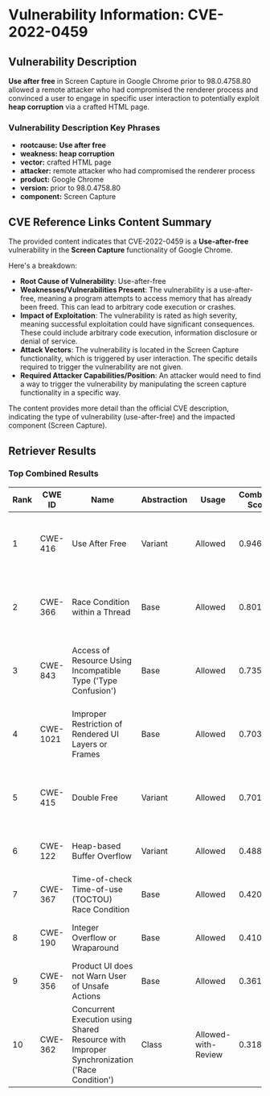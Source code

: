 # Vulnerability Information: CVE-2022-0459

## Vulnerability Description
**Use after free** in Screen Capture in Google Chrome prior to 98.0.4758.80 allowed a remote attacker who had compromised the renderer process and convinced a user to engage in specific user interaction to potentially exploit **heap corruption** via a crafted HTML page.

### Vulnerability Description Key Phrases
- **rootcause:** **Use after free**
- **weakness:** **heap corruption**
- **vector:** crafted HTML page
- **attacker:** remote attacker who had compromised the renderer process
- **product:** Google Chrome
- **version:** prior to 98.0.4758.80
- **component:** Screen Capture

## CVE Reference Links Content Summary
The provided content indicates that CVE-2022-0459 is a **Use-after-free** vulnerability in the **Screen Capture** functionality of Google Chrome.

Here's a breakdown:

*   **Root Cause of Vulnerability**: Use-after-free
*   **Weaknesses/Vulnerabilities Present**: The vulnerability is a use-after-free, meaning a program attempts to access memory that has already been freed. This can lead to arbitrary code execution or crashes.
*  **Impact of Exploitation**: The vulnerability is rated as high severity, meaning successful exploitation could have significant consequences. These could include arbitrary code execution, information disclosure or denial of service.
*   **Attack Vectors**: The vulnerability is located in the Screen Capture functionality, which is triggered by user interaction.  The specific details required to trigger the vulnerability are not given.
*   **Required Attacker Capabilities/Position**: An attacker would need to find a way to trigger the vulnerability by manipulating the screen capture functionality in a specific way.

The content provides more detail than the official CVE description, indicating the type of vulnerability (use-after-free) and the impacted component (Screen Capture).

## Retriever Results

### Top Combined Results

| Rank | CWE ID | Name | Abstraction | Usage | Combined Score | Retrievers | Individual Scores |
|------|--------|------|-------------|-------|---------------|------------|-------------------|
| 1 | CWE-416 | Use After Free | Variant | Allowed | 0.9466 | dense, sparse, graph | dense: 0.622, sparse: 0.669, graph: 0.926 |
| 2 | CWE-366 | Race Condition within a Thread | Base | Allowed | 0.8013 | dense, sparse, graph | dense: 0.562, sparse: 0.524, graph: 0.616 |
| 3 | CWE-843 | Access of Resource Using Incompatible Type ('Type Confusion') | Base | Allowed | 0.7358 | dense, sparse, graph | dense: 0.479, sparse: 0.441, graph: 0.682 |
| 4 | CWE-1021 | Improper Restriction of Rendered UI Layers or Frames | Base | Allowed | 0.7030 | dense, sparse, graph | dense: 0.537, sparse: 0.374, graph: 0.617 |
| 5 | CWE-415 | Double Free | Variant | Allowed | 0.7012 | dense, sparse, graph | dense: 0.513, sparse: 0.376, graph: 0.805 |
| 6 | CWE-122 | Heap-based Buffer Overflow | Variant | Allowed | 0.4889 | dense, sparse | dense: 0.507, sparse: 0.482 |
| 7 | CWE-367 | Time-of-check Time-of-use (TOCTOU) Race Condition | Base | Allowed | 0.4204 | dense, sparse | dense: 0.480, sparse: 0.315 |
| 8 | CWE-190 | Integer Overflow or Wraparound | Base | Allowed | 0.4108 | sparse, graph | sparse: 0.342, graph: 0.602 |
| 9 | CWE-356 | Product UI does not Warn User of Unsafe Actions | Base | Allowed | 0.3611 | dense, sparse | dense: 0.506, sparse: 0.189 |
| 10 | CWE-362 | Concurrent Execution using Shared Resource with Improper Synchronization ('Race Condition') | Class | Allowed-with-Review | 0.3186 | sparse, graph | sparse: 0.379, graph: 0.911 |

